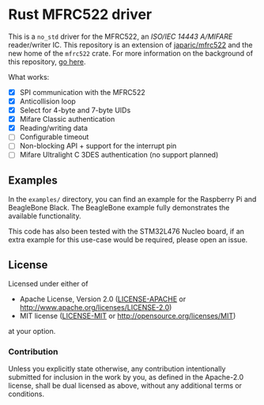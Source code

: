 # Rust MFRC522 driver

This is a `no_std` driver for the MFRC522, an *ISO/IEC 14443 A/MIFARE*
reader/writer IC.
This repository is an extension of [japaric/mfrc522](https://github.com/japaric/mfrc522)
and the new home of the `mfrc522` crate.
For more information on the background of this repository, [go here](doc/more_info.md).

What works:
- [x] SPI communication with the MFRC522
- [x] Anticollision loop
- [x] Select for 4-byte and 7-byte UIDs
- [x] Mifare Classic authentication
- [x] Reading/writing data
- [ ] Configurable timeout
- [ ] Non-blocking API + support for the interrupt pin
- [ ] Mifare Ultralight C 3DES authentication (no support planned)

## Examples
In the `examples/` directory, you can find an example for the Raspberry
Pi and BeagleBone Black.
The BeagleBone example fully demonstrates the available functionality.

This code has also been tested with the STM32L476 Nucleo board, if an
extra example for this use-case would be required, please open an issue.

## License

Licensed under either of

- Apache License, Version 2.0 ([LICENSE-APACHE](LICENSE-APACHE) or
  http://www.apache.org/licenses/LICENSE-2.0)
- MIT license ([LICENSE-MIT](LICENSE-MIT) or http://opensource.org/licenses/MIT)

at your option.

### Contribution

Unless you explicitly state otherwise, any contribution intentionally submitted for inclusion in the
work by you, as defined in the Apache-2.0 license, shall be dual licensed as above, without any
additional terms or conditions.
